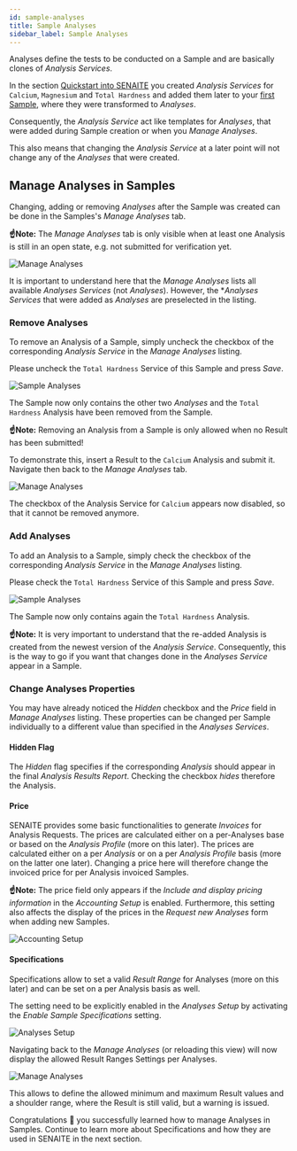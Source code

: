 ```yaml
---
id: sample-analyses
title: Sample Analyses
sidebar_label: Sample Analyses
---
```


Analyses define the tests to be conducted on a Sample and are basically clones
of *Analysis Services*.

In the section [Quickstart into SENAITE](quickstart#add-analysis-services) you
created *Analysis Services* for `Calcium`, `Magnesium` and `Total Hardness` and
added them later to your [first Sample](quickstart#add-new-samples), where they
were transformed to *Analyses*.

Consequently, the *Analysis Service* act like templates for *Analyses*, that
were added during Sample creation or when you *Manage Analyses*.

This also means that changing the *Analysis Service* at a later point will not
change any of the *Analyses* that were created.


## Manage Analyses in Samples

Changing, adding or removing *Analyses* after the Sample was created can be done
in the Samples's *Manage Analyses* tab.

**☝️Note:**
The *Manage Analyses* tab is only visible when at least one Analysis is still in
an open state, e.g. not submitted for verification yet.

![Manage Analyses](/screenshots/sample_manage_analyses.png "Manage Analyses")

It is important to understand here that the *Manage Analyses* lists all
available *Analyses Services* (not *Analyses*).
However, the **Analyses Services* that were added as *Analyses* are preselected
in the listing.


### Remove Analyses

To remove an Analysis of a Sample, simply uncheck the checkbox of the corresponding
*Analysis Service* in the *Manage Analyses* listing.

Please uncheck the `Total Hardness` Service of this Sample and press *Save*.

![Sample Analyses](/screenshots/sample_analysis_removed.png "Sample Analyses")

The Sample now only contains the other two *Analyses* and the `Total Hardness` Analysis
have been removed from the Sample.

**☝️Note:**
Removing an Analysis from a Sample is only allowed when no Result has been submitted!

To demonstrate this, insert a Result to the `Calcium` Analysis and submit it.
Navigate then back to the *Manage Analyses* tab.

![Manage Analyses](/screenshots/sample_manage_analyses_2.png "Manage Analyses")

The checkbox of the Analysis Service for `Calcium` appears now disabled, so that
it cannot be removed anymore.


### Add Analyses

To add an Analysis to a Sample, simply check the checkbox of the corresponding
*Analysis Service* in the *Manage Analyses* listing.

Please check the `Total Hardness` Service of this Sample and press *Save*.

![Sample Analyses](/screenshots/sample_analysis_added.png "Sample Analyses")

The Sample now only contains again the `Total Hardness` Analysis.

**☝️Note:**
It is very important to understand that the re-added Analysis is created from
the newest version of the *Analysis Service*. Consequently, this is the way to
go if you want that changes done in the *Analyses Service* appear in a Sample.


### Change Analyses Properties

You may have already noticed the *Hidden* checkbox and the *Price* field in
*Manage Analyses* listing. These properties can be changed per Sample
individually to a different value than specified in the *Analyses Services*.

#### Hidden Flag

The *Hidden* flag specifies if the corresponding *Analysis* should appear in the
final *Analysis Results Report*. Checking the checkbox *hides* therefore the
Analysis.

#### Price

SENAITE provides some basic functionalities to generate *Invoices* for Analysis
Requests. The prices are calculated either on a per-Analyses base or based on
the *Analysis Profile* (more on this later). The prices are calculated either on
a per *Analysis* or on a per *Analysis Profile* basis (more on the latter one
later). Changing a price here will therefore change the invoiced price for per
Analysis invoiced Samples.

**☝️Note:**
The price field only appears if the *Include and display pricing information*
in the *Accounting Setup* is enabled.
Furthermore, this setting also affects the display of the prices in the *Request
new Analyses* form when adding new Samples.

![Accounting Setup](/screenshots/setup_accounting.png "Accounting Setup")


#### Specifications

Specifications allow to set a valid *Result Range* for Analyses (more on this
later) and can be set on a per Analysis basis as well.

The setting need to be explicitly enabled in the *Analyses Setup* by activating
the *Enable Sample Specifications* setting.

![Analyses Setup](/screenshots/setup_analyses_specifications.png "Analyses Setup")

Navigating back to the *Manage Analyses* (or reloading this view) will now
display the allowed Result Ranges Settings per Analyses.

![Manage Analyses](/screenshots/sample_manage_analyses_specs.png "Manage Analyses")

This allows to define the allowed minimum and maximum Result values and a
shoulder range, where the Result is still valid, but a warning is issued.

Congratulations 🙌 you successfully learned how to manage Analyses in Samples.
Continue to learn more about Specifications and how they are used in SENAITE in
the next section.
